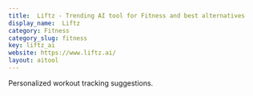 ```yaml
---
title:  Liftz - Trending AI tool for Fitness and best alternatives
display_name:  Liftz
category: Fitness
category_slug: fitness
key: liftz_ai
website: https://www.liftz.ai/
layout: aitool
---
```


Personalized workout tracking suggestions.
